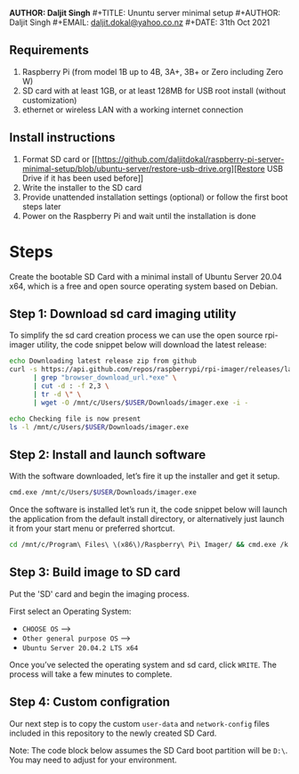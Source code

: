**AUTHOR: Daljit Singh**
#+TITLE: Ununtu server minimal setup
#+AUTHOR: Daljit Singh
#+EMAIL: daljit.dokal@yahoo.co.nz
#+DATE: 31th Oct 2021

## Requirements
1. Raspberry Pi (from model 1B up to 4B, 3A+, 3B+ or Zero including Zero W)
2. SD card with at least 1GB, or at least 128MB for USB root install (without customization)
3. ethernet or wireless LAN with a working internet connection

## Install instructions
1. Format SD card or [[https://github.com/daljitdokal/raspberry-pi-server-minimal-setup/blob/ubuntu-server/restore-usb-drive.org][Restore USB Drive if it has been used before]]
2. Write the installer to the SD card
3. Provide unattended installation settings (optional) or follow the first boot steps later
4. Power on the Raspberry Pi and wait until the installation is done

# Steps
Create the bootable SD Card with a minimal install of Ubuntu Server 20.04 x64, which is a free and open source operating system based on Debian.

## Step 1: Download sd card imaging utility
To simplify the sd card creation process we can use the open source rpi-imager utility, the code snippet below will download the latest release:
```bash
echo Downloading latest release zip from github
curl -s https://api.github.com/repos/raspberrypi/rpi-imager/releases/latest \
      | grep "browser_download_url.*exe" \
      | cut -d : -f 2,3 \
      | tr -d \" \
      | wget -O /mnt/c/Users/$USER/Downloads/imager.exe -i -

echo Checking file is now present
ls -l /mnt/c/Users/$USER/Downloads/imager.exe
```
 
## Step 2: Install and launch software
With the software downloaded, let’s fire it up the installer and get it setup.
```bash
cmd.exe /mnt/c/Users/$USER/Downloads/imager.exe
```
Once the software is installed let’s run it, the code snippet below will launch the application from the default install directory, or alternatively just launch it from your start menu or preferred shortcut.

```bash
cd /mnt/c/Program\ Files\ \(x86\)/Raspberry\ Pi\ Imager/ && cmd.exe /k rpi-imager.exe
```
 
## Step 3: Build image to SD card
Put the 'SD' card and begin the imaging process.

First select an Operating System: 
 - `CHOOSE OS` –> 
 - `Other general purpose OS` –> 
 - `Ubuntu Server 20.04.2 LTS x64`

Once you’ve selected the operating system and sd card, click `WRITE`. The process will take a few minutes to complete.

## Step 4: Custom configration
Our next step is to copy the custom `user-data` and `network-config` files included in this repository to the newly created SD Card.

Note: The code block below assumes the SD Card boot partition will be `D:\`. You may need to adjust for your environment.



